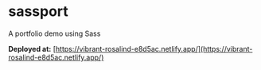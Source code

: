 # sassport
A portfolio demo using Sass

**Deployed at:**
[https://vibrant-rosalind-e8d5ac.netlify.app/](https://vibrant-rosalind-e8d5ac.netlify.app/)

